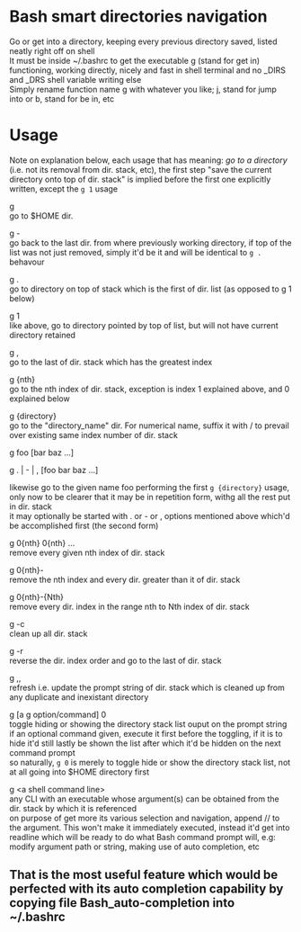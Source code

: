 # Bash smart directories navigation   
Go or get into a directory, keeping every previous directory saved, listed neatly right off on shell   
It must be inside ~/.bashrc to get the executable g (stand for get in) functioning, working directly, nicely and fast in shell terminal and no _DIRS and _DRS shell variable writing else    
Simply rename function name g with whatever you like; j, stand for jump into or b, stand for be in, etc    

# Usage   
Note on explanation below, each usage that has meaning: *go to a directory* (i.e. not its removal from dir. stack, etc), the first step "save the current directory onto top of dir. stack" is implied before the first one explicitly written, except the `g 1` usage   

g   
go to $HOME dir.   

g -   
go back to the last dir. from where previously working directory, if top of the list was not just removed, simply it'd be it and will be identical to `g .` behavour   

g .   
go to directory on top of stack which is the first of dir. list (as opposed to g 1 below)     

g 1   
like above, go to directory pointed by top of list, but will not have current directory retained   

g ,   
go to the last of dir. stack which has the greatest index   

g {nth}   
go to the nth index of dir. stack, exception is index 1 explained above, and 0 explained below   

g {directory}   
go to the "directory_name" dir. For numerical name, suffix it with / to prevail over existing same index number of dir. stack

g foo \[bar baz ...\]    

g . | - | ,  \[foo bar baz ...\]    

likewise go to the given name foo performing the first `g {directory}` usage, only now to be clearer that it may be in repetition form, withg all the rest put in dir. stack   
it may optionally be started with . or - or , options mentioned above which'd be accomplished first (the second form)   

g 0{nth} 0{nth} ...  
remove every given nth index of dir. stack   

g 0{nth}-  
remove the nth index and every dir. greater than it of dir. stack   

g 0{nth}-{Nth}  
remove every dir. index in the range nth to Nth index of dir. stack   

g -c   
clean up all dir. stack   

g -r   
reverse the dir. index order and go to the last of dir. stack

g ,,   
refresh i.e. update the prompt string of dir. stack which is cleaned up from any duplicate and inexistant directory   

g [a g option/command]  0  
toggle hiding or showing the directory stack list ouput on the prompt string   
if an optional command given, execute it first before the toggling, if it is to hide it'd still lastly be shown the list after which it'd be hidden on the next command prompt   
so naturally, `g 0` is merely to toggle hide or show the directory stack list, not at all going into $HOME directory first   

g \<a shell command line\>   
any CLI with an executable whose argument(s) can be obtained from the dir. stack by which it is referenced   
on purpose of get more its various selection and navigation, append // to the argument. This won't make it immediately executed, instead it'd get into readline which will be ready to do what Bash command prompt will, e.g: modify argument path or string, making use of auto completion, etc

## That is the most useful feature which would be perfected with its auto completion capability by copying file Bash_auto-completion into ~/.bashrc
